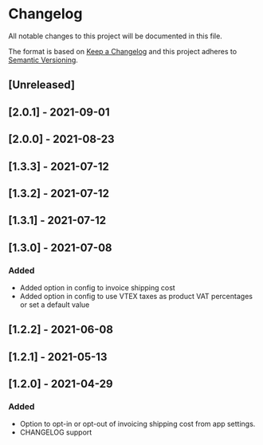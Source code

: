 # Changelog

All notable changes to this project will be documented in this file.

The format is based on [Keep a Changelog](http://keepachangelog.com/en/1.0.0/)
and this project adheres to [Semantic Versioning](http://semver.org/spec/v2.0.0.html).

## [Unreleased]

## [2.0.1] - 2021-09-01

## [2.0.0] - 2021-08-23

## [1.3.3] - 2021-07-12

## [1.3.2] - 2021-07-12

## [1.3.1] - 2021-07-12

## [1.3.0] - 2021-07-08
### Added
- Added option in config to invoice shipping cost
- Added option in config to use VTEX taxes as product VAT percentages or set a default value

## [1.2.2] - 2021-06-08

## [1.2.1] - 2021-05-13

## [1.2.0] - 2021-04-29
### Added
- Option to opt-in or opt-out of invoicing shipping cost from app settings.
- CHANGELOG support
